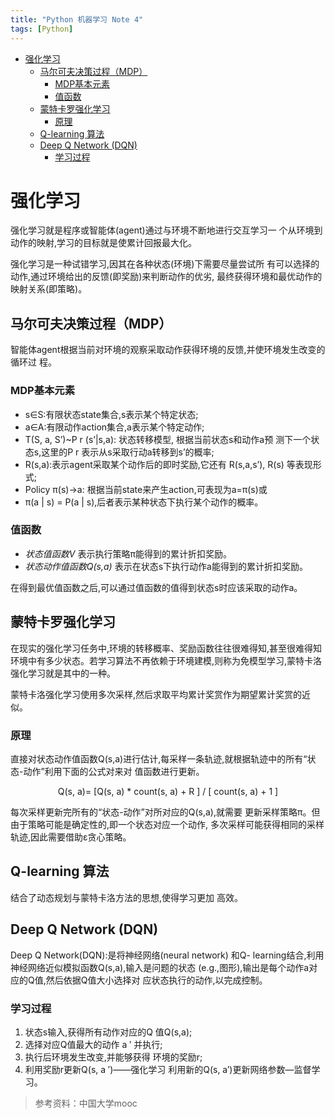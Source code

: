 ```yaml
---
title: "Python 机器学习 Note 4"
tags: [Python]
---
```


<!-- TOC depthFrom:1 depthTo:6 withLinks:1 updateOnSave:1 orderedList:0 -->

- [强化学习](#强化学习)
	- [马尔可夫决策过程（MDP）](#马尔可夫决策过程mdp)
		- [MDP基本元素](#mdp基本元素)
		- [值函数](#值函数)
	- [蒙特卡罗强化学习](#蒙特卡罗强化学习)
		- [原理](#原理)
	- [Q-learning 算法](#q-learning-算法)
	- [Deep Q Network (DQN)](#deep-q-network-dqn)
		- [学习过程](#学习过程)

<!-- /TOC -->

# 强化学习

强化学习就是程序或智能体(agent)通过与环境不断地进行交互学习一
个从环境到动作的映射,学习的目标就是使累计回报最大化。

强化学习是一种试错学习,因其在各种状态(环境)下需要尽量尝试所
有可以选择的动作,通过环境给出的反馈(即奖励)来判断动作的优劣,
最终获得环境和最优动作的映射关系(即策略)。

## 马尔可夫决策过程（MDP）

智能体agent根据当前对环境的观察采取动作获得环境的反馈,并使环境发生改变的循环过
程。

### MDP基本元素

* s∈S:有限状态state集合,s表示某个特定状态;
* a∈A:有限动作action集合,a表示某个特定动作;
* T(S, a, S’)~P r (s’|s,a): 状态转移模型, 根据当前状态s和动作a预
测下一个状态s,这里的P r 表示从s采取行动a转移到s’的概率;
* R(s,a):表示agent采取某个动作后的即时奖励,它还有 R(s,a,s’),
R(s) 等表现形式;
* Policy π(s)→a: 根据当前state来产生action,可表现为a=π(s)或
* π(a \| s) = P(a \| s),后者表示某种状态下执行某个动作的概率。

### 值函数

* _状态值函数V_ 表示执行策略π能得到的累计折扣奖励。
* _状态动作值函数Q(s,a)_ 表示在状态s下执行动作a能得到的累计折扣奖励。

在得到最优值函数之后,可以通过值函数的值得到状态s时应该采取的动作a。

## 蒙特卡罗强化学习

在现实的强化学习任务中,环境的转移概率、奖励函数往往很难得知,甚至很难得知环境中有多少状态。若学习算法不再依赖于环境建模,则称为免模型学习,蒙特卡洛强化学习就是其中的一种。

蒙特卡洛强化学习使用多次采样,然后求取平均累计奖赏作为期望累计奖赏的近似。

### 原理

直接对状态动作值函数Q(s,a)进行估计,每采样一条轨迹,就根据轨迹中的所有“状态-动作”利用下面的公式对来对
值函数进行更新。

<center>Q(s, a)= [Q(s, a) * count(s, a) + R ] /
[ count(s, a) + 1 ] </center>

每次采样更新完所有的“状态-动作”对所对应的Q(s,a),就需要
更新采样策略π。但由于策略可能是确定性的,即一个状态对应一个动作,
多次采样可能获得相同的采样轨迹,因此需要借助ε贪心策略。

## Q-learning 算法

结合了动态规划与蒙特卡洛方法的思想,使得学习更加
高效。

## Deep Q Network (DQN)

Deep Q Network(DQN):是将神经网络(neural network) 和Q-
learning结合,利用神经网络近似模拟函数Q(s,a),输入是问题的状态
(e.g.,图形),输出是每个动作a对应的Q值,然后依据Q值大小选择对
应状态执行的动作,以完成控制。

### 学习过程

1. 状态s输入,获得所有动作对应的Q
值Q(s,a);
2. 选择对应Q值最大的动作 a ′ 并执行;
3. 执行后环境发生改变,并能够获得
环境的奖励r;
4. 利用奖励r更新Q(s, a ′)——强化学习
利用新的Q(s, a′)更新网络参数—监督学习。


> 参考资料：中国大学mooc
